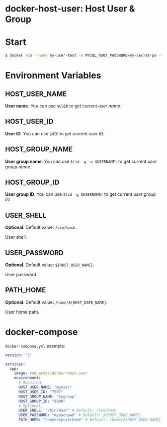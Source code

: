 # docker-host-user: Host User &amp; Group

# Start

```bash
$ docker run --name my-user-test -e MYSQL_ROOT_PASSWORD=my-secret-pw -d mysql:tag
```

# Environment Variables

## HOST_USER_NAME

**User name**. You can use `$USER` to get current *user name*.

## HOST_USER_ID

**User ID**. You can use `$UID` to get current *user ID*.

## HOST_GROUP_NAME

**User group name**. You can use `$(id -g -n $USERNAME)` to get current *user group name*.

## HOST_GROUP_ID

**User group ID**. You can use `$(id -g $USERNAME)` to get current *user group ID*.

## USER_SHELL

**Optional**. Default value: `/bin/bash`.

User shell.

## USER_PASSWORD

**Optional**. Default value: `${HOST_USER_NAME}`.

User password.

## PATH_HOME

**Optional**. Default value: `/home/${HOST_USER_NAME}`.

User home path.

# docker-compose

`docker-compose.yml` example:

```yml
version: "2"

services:
  app:
    image: reduardo7/docker-host-user
    environment:
      # Required:
      HOST_USER_NAME: "myuser"
      HOST_USER_ID: "7007"
      HOST_GROUP_NAME: "mygroup"
      HOST_GROUP_ID: "8008"
      # Optional:
      USER_SHELL: "/bin/bash" # Default: /bin/bash
      USER_PASSWORD: "myuserpwd" # Default: ${HOST_USER_NAME}
      PATH_HOME: "/home/myuserhome" # Default: /home/${HOST_USER_NAME}

```
